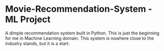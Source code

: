 # Movie-Recommendation-System -ML Project
A dimple recommendation system built in Python. This is just the beginning for me in Machine Learning domain. This system is nowhere close to the industry stands, but it is a start.
